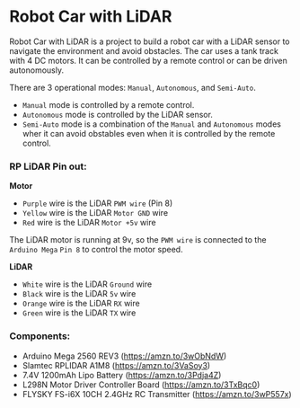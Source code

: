 # Robot Car with LiDAR

Robot Car with LiDAR is a project to build a robot car with a LiDAR sensor to navigate the environment and avoid obstacles. The car uses a tank track with 4 DC motors. It can be controlled by a remote control or can be driven autonomously.

There are 3 operational modes: `Manual`, `Autonomous`, and `Semi-Auto`. 
- `Manual` mode is controlled by a remote control.
- `Autonomous` mode is controlled by the LiDAR sensor.
- `Semi-Auto` mode is a combination of the `Manual` and `Autonomous` modes wher it can avoid obstables even when it is controlled by the remote control.

### RP LiDAR Pin out:
**Motor**
- `Purple` wire is the LiDAR `PWM wire` (Pin 8)
- `Yellow` wire is the LiDAR `Motor GND` wire
- `Red` wire is the LiDAR `Motor +5v` wire

The LiDAR motor is running at 9v, so the `PWM wire` is connected to the `Arduino Mega` `Pin 8` to control the motor speed.

**LiDAR**
- `White` wire is the LiDAR `Ground` wire
- `Black` wire is the LiDAR `5v` wire
- `Orange` wire is the LiDAR `RX` wire
- `Green` wire is the LiDAR `TX` wire

### Components:
- Arduino Mega 2560 REV3 (https://amzn.to/3wObNdW)
- Slamtec RPLIDAR A1M8 (https://amzn.to/3VaSoy3)
- 7.4V 1200mAh Lipo Battery (https://amzn.to/3Pdja4Z)
- L298N Motor Driver Controller Board (https://amzn.to/3TxBqc0)
- FLYSKY FS-i6X 10CH 2.4GHz RC Transmitter (https://amzn.to/3wP557x)